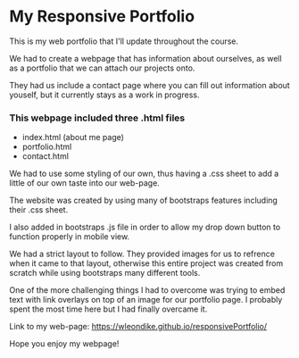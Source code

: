 # My Responsive Portfolio
This is my web portfolio that I'll update throughout the course.

We had to create a webpage that has information about ourselves, as well as a portfolio that we can attach our projects onto. 

They had us include a contact page where you can fill out information about youself, but it currently stays as a work in progress.

### This webpage included three .html files
  <ul>
  <li>index.html (about me page)</li>
  <li>portfolio.html</li>
  <li>contact.html</li>
  </ul>

We had to use some styling of our own, thus having a .css sheet to add a little of our own taste into our web-page.

The website was created by using many of bootstraps features including their .css sheet. 

I also added in bootstraps .js file in order to allow my drop down button to function properly in mobile view. 

We had a strict layout to follow. They provided images for us to refrence when it came to that layout, otherwise this entire 
project was created from scratch while using bootstraps many different tools. 

One of the more challenging things I had to overcome was trying to embed text with link overlays on top of an image for our 
portfolio page. I probably spent the most time here but I had finally overcame it. 

Link to my web-page: https://wleondike.github.io/responsivePortfolio/

Hope you enjoy my webpage!
